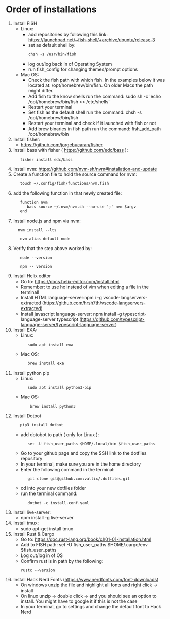 # Order of installations

1. Install FISH
   - Linux:
      - add repositories by following this link: https://launchpad.net/~fish-shell/+archive/ubuntu/release-3
      - set as default shell by:
        ```
        chsh -s /usr/bin/fish
      - log out/log back in of Operating System
      - run fish_config for changing themes/prompt options
   - Mac OS:
      - Check the fish path with which fish. In the examples below it was located at: /opt/homebrew/bin/fish. On older Macs the path might differ.
      - Add fish to the know shells run the command: sudo sh -c 'echo /opt/homebrew/bin/fish >> /etc/shells'
      - Restart your terminal
      - Set fish as the default shell run the command: chsh -s /opt/homebrew/bin/fish
      - Restart your terminal and check if it launched with fish or not
      - Add brew binaries in fish path run the command: fish_add_path /opt/homebrew/bin 
3. Install fisher:
    - https://github.com/jorgebucaran/fisher
4. Install bass with fisher ( https://github.com/edc/bass ):
   ```
      fisher install edc/bass
   ```
5. Install nvm: https://github.com/nvm-sh/nvm#installation-and-update
6. Create a function file to hold the source command for nvm:
   ```
      touch ~/.config/fish/functions/nvm.fish
   ```
7. add the following function in that newly created file:
     ```
        function nvm
           bass source ~/.nvm/nvm.sh --no-use ';' nvm $argv
        end
     ```
8. Install node.js and npm via nvm:
    ```
      nvm install --lts
    ```
   ```
      nvm alias default node
   ```
9. Verify that the step above worked by:
   ```
      node --version
   ```
   ```
      npm -- version
   ```
10. Install Helix editor
      - Go to: https://docs.helix-editor.com/install.html
      - Remember: to use hx instead of vim when editing a file in the terminal!
      - Install HTML language-server:npm i -g vscode-langservers-extracted (https://github.com/hrsh7th/vscode-langservers-extracted)
      - Install javascript language-server: npm install -g typescript-language-server typescript (https://github.com/typescript-language-server/typescript-language-server)  
11. Install EXA:
      - Linux: 
        ```
           sudo apt install exa
        ```  
      - Mac OS:
        ```
           brew install exa
        ```
12. Install python pip
       - Linux:
          ```
             sudo apt install python3-pip
          ```
       - Mac OS:
           ```
               brew install python3
           ```
13. Install Dotbot
    ```
       pip3 install dotbot
    ```
      - add dotobot to path ( only for Linux ):
        ```
           set -U fish_user_paths $HOME/.local/bin $fish_user_paths
        ```
      - Go to your github page and copy the SSH link to the dotfiles repository
      - In your terminal, make sure you are in the home directory
      - Enter the following command in the terminal:
        ```
           git clone git@github.com:valtix/.dotfiles.git
        ```
      - cd into your new dotfiles folder
      - run the terminal command:
        ```
           dotbot -c install.conf.yaml
        ```
14. Install live-server:
    - npm install -g live-server
15. Install tmux:
    - sudo apt-get install tmux
16. Install Rust & Cargo
    - Go to: https://doc.rust-lang.org/book/ch01-01-installation.html
    - Add to FISH path: set -U fish_user_paths $HOME/.cargo/env $fish_user_paths
    - Log out/log in of OS
    - Confirm rust is in path by the following:
      ```
      rustc --version
      ```
17. Install Hack Nerd Fonts (https://www.nerdfonts.com/font-downloads)
    - On windows unzip the file and highlight all fonts and right click -> install
    - On linux unzip -> double click -> and you should see an option to install. You might have to google it if this is not the case
    - In your terminal, go to settings and change the default font to Hack Nerd
